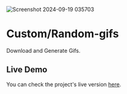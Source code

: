 ![Screenshot 2024-09-19 035703](https://github.com/user-attachments/assets/b7589850-12bd-4e94-9a86-ac168deed11c)
# Custom/Random-gifs
Download and Generate Gifs.

## Live Demo
You can check the project's live version [here](https://random-custom-gif.netlify.app/).
